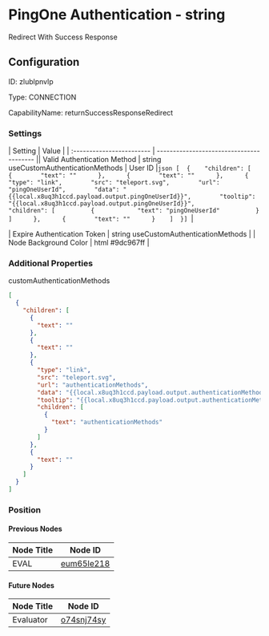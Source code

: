 # PingOne Authentication - string 
Redirect With Success Response
## Configuration
ID:  zlublpnvlp

Type: CONNECTION 

CapabilityName: returnSuccessResponseRedirect

### Settings
| Setting | Value  |
| :------------------------ | ---------------------------------------- || Valid Authentication Method | string 
useCustomAuthenticationMethods
| User ID |```json [  {    "children": [      {        "text": ""      },      {        "text": ""      },      {        "type": "link",        "src": "teleport.svg",        "url": "pingOneUserId",        "data": "{{local.x8uq3h1ccd.payload.output.pingOneUserId}}",        "tooltip": "{{local.x8uq3h1ccd.payload.output.pingOneUserId}}",        "children": [          {            "text": "pingOneUserId"          }        ]      },      {        "text": ""      }    ]  }] ```| 

| Expire Authentication Token | string 
useCustomAuthenticationMethods |
| Node Background Color | html 
#9dc967ff | 






### Additional Properties
customAuthenticationMethods
```json 
[
  {
    "children": [
      {
        "text": ""
      },
      {
        "text": ""
      },
      {
        "type": "link",
        "src": "teleport.svg",
        "url": "authenticationMethods",
        "data": "{{local.x8uq3h1ccd.payload.output.authenticationMethods}}",
        "tooltip": "{{local.x8uq3h1ccd.payload.output.authenticationMethods}}",
        "children": [
          {
            "text": "authenticationMethods"
          }
        ]
      },
      {
        "text": ""
      }
    ]
  }
]
```





### Position

#### Previous Nodes
| Node Title | Node ID |
| :------------- | ------------ |
| EVAL | [eum65le218](./eum65le218.md) | 
 
 #### Future Nodes
| Node Title | Node ID |
| :------------- | ------------ |
| Evaluator |[o74snj74sy](./o74snj74sy.md) | 